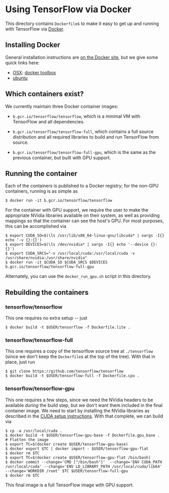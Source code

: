 # Using TensorFlow via Docker

This directory contains `Dockerfile`s to make it easy to get up and running with
TensorFlow via [Docker](http://www.docker.com/).

## Installing Docker

General installation instructions are
[on the Docker site](https://docs.docker.com/installation/), but we give some
quick links here:

* [OSX](https://docs.docker.com/installation/mac/): [docker toolbox](https://www.docker.com/toolbox)
* [ubuntu](https://docs.docker.com/installation/ubuntulinux/)

## Which containers exist?

We currently maintain three Docker container images:

* `b.gcr.io/tensorflow/tensorflow`, which is a minimal VM with TensorFlow and
  all dependencies.

* `b.gcr.io/tensorflow/tensorflow-full`, which contains a full source
  distribution and all required libraries to build and run TensorFlow from
  source.

* `b.gcr.io/tensorflow/tensorflow-full-gpu`, which is the same as the previous
  container, but built with GPU support.

## Running the container

Each of the containers is published to a Docker registry; for the non-GPU
containers, running is as simple as

    $ docker run -it b.gcr.io/tensorflow/tensorflow

For the container with GPU support, we require the user to make the appropriate
NVidia libraries available on their system, as well as providing mappings so
that the container can see the host's GPU. For most purposes, this can be
accomplished via

    $ export CUDA_SO=$(\ls /usr/lib/x86_64-linux-gnu/libcuda* | xargs -I{} echo '-v {}:{}')
    $ export DEVICES=$(\ls /dev/nvidia* | xargs -I{} echo '--device {}:{}')
    $ export CUDA_SRCS="-v /usr/local/cuda:/usr/local/cuda -v /usr/share/nvidia:/usr/share/nvidia"
    $ docker run -it $CUDA_SO $CUDA_SRCS $DEVICES b.gcr.io/tensorflow/tensorflow-full-gpu

Alternately, you can use the `docker_run_gpu.sh` script in this directory.

## Rebuilding the containers

### tensorflow/tensorflow

This one requires no extra setup -- just

    $ docker build -t $USER/tensorflow -f Dockerfile.lite .

### tensorflow/tensorflow-full

This one requires a copy of the tensorflow source tree at `./tensorflow` (since
we don't keep the `Dockerfile`s at the top of the tree). With that in place,
just run

    $ git clone https://github.com/tensorflow/tensorflow
    $ docker build -t $USER/tensorflow-full -f Dockerfile.cpu .

### tensorflow/tensorflow-gpu

This one requires a few steps, since we need the NVidia headers to be available
*during* the build step, but we don't want them included in the final container
image. We need to start by installing the NVidia libraries as described in the
[CUDA setup instructions](/tensorflow/g3doc/get_started/os_setup.md#install_cuda). With that
complete, we can build via

    $ cp -a /usr/local/cuda .
    $ docker build -t $USER/tensorflow-gpu-base -f Dockerfile.gpu_base .
    # Flatten the image
    $ export TC=$(docker create $USER/tensorflow-gpu-base)
    $ docker export $TC | docker import - $USER/tensorflow-gpu-flat
    $ docker rm $TC
    $ export TC=$(docker create $USER/tensorflow-gpu-flat /bin/bash)
    $ docker commit --change='CMD ["/bin/bash"]'  --change='ENV CUDA_PATH /usr/local/cuda' --change='ENV LD_LIBRARY_PATH /usr/local/cuda/lib64' --change='WORKDIR /root' $TC $USER/tensorflow-full-gpu
    $ docker rm $TC

This final image is a full TensorFlow image with GPU support.
